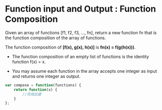 # Function input and Output	 : Function Composition

Given an array of functions [f1, f2, f3, ..., fn], return a new function fn that is the function composition of the array of functions.<br>

The function composition of **[f(x), g(x), h(x)]** is **fn(x) = f(g(h(x)))**.

- The function composition of an empty list of functions is the identity function f(x) = x.

- You may assume each function in the array accepts one integer as input and returns one integer as output.

```javascript
var compose = function(functions) {
	return function(x) {
        //完成此處
    }
};
```